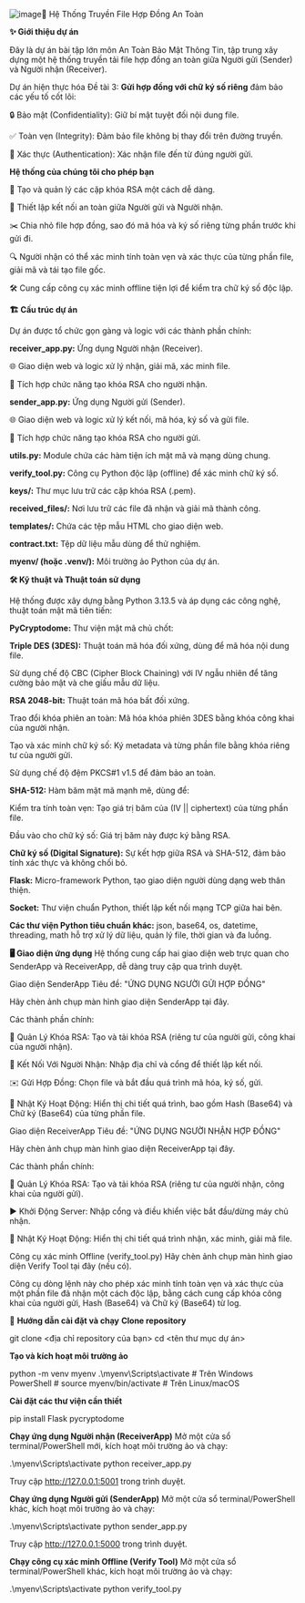 ![image](https://github.com/user-attachments/assets/abf5fc26-76fb-41c3-be75-55f3cb096f12)🚀 Hệ Thống Truyền File Hợp Đồng An Toàn


**✨ Giới thiệu dự án**


Đây là dự án bài tập lớn môn An Toàn Bảo Mật Thông Tin, tập trung xây dựng một hệ thống truyền tải file hợp đồng an toàn giữa Người gửi (Sender) và Người nhận (Receiver).

Dự án hiện thực hóa Đề tài 3: **Gửi hợp đồng với chữ ký số riêng** đảm bảo các yếu tố cốt lõi:

🔒 Bảo mật (Confidentiality): Giữ bí mật tuyệt đối nội dung file.

✅ Toàn vẹn (Integrity): Đảm bảo file không bị thay đổi trên đường truyền.

🤝 Xác thực (Authentication): Xác nhận file đến từ đúng người gửi.

**Hệ thống của chúng tôi cho phép bạn**

🔑 Tạo và quản lý các cặp khóa RSA một cách dễ dàng.

🔗 Thiết lập kết nối an toàn giữa Người gửi và Người nhận.

✂️ Chia nhỏ file hợp đồng, sao đó mã hóa và ký số riêng từng phần trước khi gửi đi.

🔍 Người nhận có thể xác minh tính toàn vẹn và xác thực của từng phần file, giải mã và tái tạo file gốc.

🛠️ Cung cấp công cụ xác minh offline tiện lợi để kiểm tra chữ ký số độc lập.

**🏗️ Cấu trúc dự án**


Dự án được tổ chức gọn gàng và logic với các thành phần chính:

**receiver_app.py:** Ứng dụng Người nhận (Receiver).

🌐 Giao diện web và logic xử lý nhận, giải mã, xác minh file.

🔑 Tích hợp chức năng tạo khóa RSA cho người nhận.

**sender_app.py:** Ứng dụng Người gửi (Sender).

🌐 Giao diện web và logic xử lý kết nối, mã hóa, ký số và gửi file.

🔑 Tích hợp chức năng tạo khóa RSA cho người gửi.

**utils.py:** Module chứa các hàm tiện ích mật mã và mạng dùng chung.

**verify_tool.py:** Công cụ Python độc lập (offline) để xác minh chữ ký số.

**keys/:** Thư mục lưu trữ các cặp khóa RSA (.pem).

**received_files/:** Nơi lưu trữ các file đã nhận và giải mã thành công.

**templates/:** Chứa các tệp mẫu HTML cho giao diện web.

**contract.txt:** Tệp dữ liệu mẫu dùng để thử nghiệm.

**myenv/ (hoặc .venv/):** Môi trường ảo Python của dự án.

**🛠️ Kỹ thuật và Thuật toán sử dụng**


Hệ thống được xây dựng bằng Python 3.13.5 và áp dụng các công nghệ, thuật toán mật mã tiên tiến:

**PyCryptodome:** Thư viện mật mã chủ chốt:

**Triple DES (3DES):** Thuật toán mã hóa đối xứng, dùng để mã hóa nội dung file.

Sử dụng chế độ CBC (Cipher Block Chaining) với IV ngẫu nhiên để tăng cường bảo mật và che giấu mẫu dữ liệu.

**RSA 2048-bit:** Thuật toán mã hóa bất đối xứng.

Trao đổi khóa phiên an toàn: Mã hóa khóa phiên 3DES bằng khóa công khai của người nhận.

Tạo và xác minh chữ ký số: Ký metadata và từng phần file bằng khóa riêng tư của người gửi.

Sử dụng chế độ đệm PKCS#1 v1.5 để đảm bảo an toàn.

**SHA-512:** Hàm băm mật mã mạnh mẽ, dùng để:

Kiểm tra tính toàn vẹn: Tạo giá trị băm của (IV || ciphertext) của từng phần file.

Đầu vào cho chữ ký số: Giá trị băm này được ký bằng RSA.

**Chữ ký số (Digital Signature):** Sự kết hợp giữa RSA và SHA-512, đảm bảo tính xác thực và không chối bỏ.

**Flask:** Micro-framework Python, tạo giao diện người dùng dạng web thân thiện.

**Socket:** Thư viện chuẩn Python, thiết lập kết nối mạng TCP giữa hai bên.

**Các thư viện Python tiêu chuẩn khác:** json, base64, os, datetime, threading, math hỗ trợ xử lý dữ liệu, quản lý file, thời gian và đa luồng.

**🖥️ Giao diện ứng dụng**
Hệ thống cung cấp hai giao diện web trực quan cho SenderApp và ReceiverApp, dễ dàng truy cập qua trình duyệt.

Giao diện SenderApp
Tiêu đề: "ỨNG DỤNG NGƯỜI GỬI HỢP ĐỒNG"

Hãy chèn ảnh chụp màn hình giao diện SenderApp tại đây.

Các thành phần chính:

🔑 Quản Lý Khóa RSA: Tạo và tải khóa RSA (riêng tư của người gửi, công khai của người nhận).

🔗 Kết Nối Với Người Nhận: Nhập địa chỉ và cổng để thiết lập kết nối.

✉️ Gửi Hợp Đồng: Chọn file và bắt đầu quá trình mã hóa, ký số, gửi.

📜 Nhật Ký Hoạt Động: Hiển thị chi tiết quá trình, bao gồm Hash (Base64) và Chữ ký (Base64) của từng phần file.

Giao diện ReceiverApp
Tiêu đề: "ỨNG DỤNG NGƯỜI NHẬN HỢP ĐỒNG"

Hãy chèn ảnh chụp màn hình giao diện ReceiverApp tại đây.

Các thành phần chính:

🔑 Quản Lý Khóa RSA: Tạo và tải khóa RSA (riêng tư của người nhận, công khai của người gửi).

▶️ Khởi Động Server: Nhập cổng và điều khiển việc bắt đầu/dừng máy chủ nhận.

📜 Nhật Ký Hoạt Động: Hiển thị chi tiết quá trình nhận, xác minh, giải mã file.

Công cụ xác minh Offline (verify_tool.py)
Hãy chèn ảnh chụp màn hình giao diện Verify Tool tại đây (nếu có).

Công cụ dòng lệnh này cho phép xác minh tính toàn vẹn và xác thực của một phần file đã nhận một cách độc lập, bằng cách cung cấp khóa công khai của người gửi, Hash (Base64) và Chữ ký (Base64) từ log.

🚀 **Hướng dẫn cài đặt và chạy**
**Clone repository**

git clone <địa chỉ repository của bạn>
cd <tên thư mục dự án>


**Tạo và kích hoạt môi trường ảo**

python -m venv myenv
.\myenv\Scripts\activate # Trên Windows PowerShell # source myenv/bin/activate # Trên Linux/macOS


**Cài đặt các thư viện cần thiết**

pip install Flask pycryptodome


**Chạy ứng dụng Người nhận (ReceiverApp)**
Mở một cửa sổ terminal/PowerShell mới, kích hoạt môi trường ảo và chạy:

.\myenv\Scripts\activate
python receiver_app.py


Truy cập http://127.0.0.1:5001 trong trình duyệt.

**Chạy ứng dụng Người gửi (SenderApp)**
Mở một cửa sổ terminal/PowerShell khác, kích hoạt môi trường ảo và chạy:

.\myenv\Scripts\activate
python sender_app.py


Truy cập http://127.0.0.1:5000 trong trình duyệt.

**Chạy công cụ xác minh Offline (Verify Tool)**
Mở một cửa sổ terminal/PowerShell khác, kích hoạt môi trường ảo và chạy:

.\myenv\Scripts\activate
python verify_tool.py
